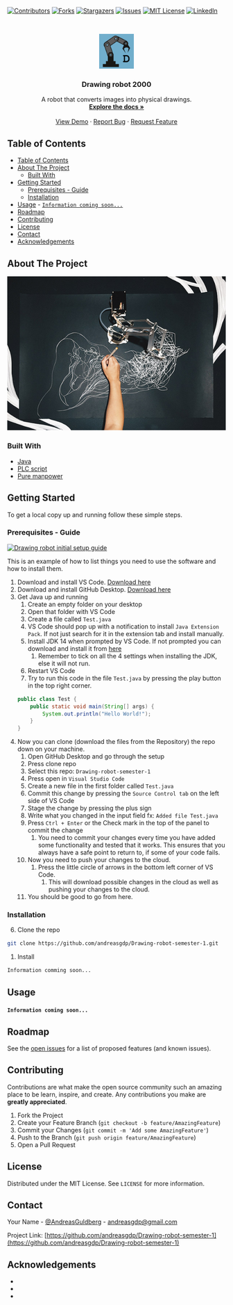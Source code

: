 <!--
*** Thanks for checking out this README Template. If you have a suggestion that would
*** make this better, please fork the repo and create a pull request or simply open
*** an issue with the tag "enhancement".
*** Thanks again! Now go create something AMAZING! :D
***
***
***
*** To avoid retyping too much info. Do a search and replace for the following:
*** andreasgdp, Drawing-robot-semester-1, AndreasGuldberg, andreasgdp@gmail.com
-->





<!-- PROJECT SHIELDS -->
<!--
*** I'm using markdown "reference style" links for readability.
*** Reference links are enclosed in brackets [ ] instead of parentheses ( ).
*** See the bottom of this document for the declaration of the reference variables
*** for contributors-url, forks-url, etc. This is an optional, concise syntax you may use.
*** https://www.markdownguide.org/basic-syntax/#reference-style-links
-->
[![Contributors][contributors-shield]][contributors-url]
[![Forks][forks-shield]][forks-url]
[![Stargazers][stars-shield]][stars-url]
[![Issues][issues-shield]][issues-url]
[![MIT License][license-shield]][license-url]
[![LinkedIn][linkedin-shield]][linkedin-url]



<!-- PROJECT LOGO -->
<br />
<p align="center">
  <a href="https://github.com/Andreasgdp/Drawing-robot-semester-1">
    <img src="images/logo.png" alt="Logo" width="80" height="80">
  </a>

  <h3 align="center">Drawing robot 2000</h3>

  <p align="center">
    A robot that converts images into physical drawings.
    <br />
    <a href="https://github.com/Andreasgdp/Drawing-robot-semester-1"><strong>Explore the docs »</strong></a>
    <br />
    <br />
    <a href="https://github.com/Andreasgdp/Drawing-robot-semester-1">View Demo</a>
    ·
    <a href="https://github.com/Andreasgdp/Drawing-robot-semester-1/issues">Report Bug</a>
    ·
    <a href="https://github.com/Andreasgdp/Drawing-robot-semester-1/issues">Request Feature</a>
  </p>
</p>



<!-- TABLE OF CONTENTS -->
## Table of Contents

- [Table of Contents](#table-of-contents)
- [About The Project](#about-the-project)
	- [Built With](#built-with)
- [Getting Started](#getting-started)
	- [Prerequisites - Guide](#prerequisites---guide)
	- [Installation](#installation)
- [Usage](#usage)
		- [`Information coming soon...`](#information-coming-soon)
- [Roadmap](#roadmap)
- [Contributing](#contributing)
- [License](#license)
- [Contact](#contact)
- [Acknowledgements](#acknowledgements)



<!-- ABOUT THE PROJECT -->
## About The Project

[![Product Name Screen Shot][product-screenshot]]()


### Built With

* [Java]()
* [PLC script]()
* [Pure manpower]()



<!-- GETTING STARTED -->
## Getting Started

To get a local copy up and running follow these simple steps.

### Prerequisites - Guide

[![Drawing robot initial setup guide](https://img.youtube.com/vi/vAey5VbB7RE/0.jpg)](https://www.youtube.com/watch?v=vAey5VbB7RE)

This is an example of how to list things you need to use the software and how to install them.
1. Download and install VS Code. <a href="https://code.visualstudio.com/" target="_blank">Download here</a>
2. Download and install GitHub Desktop. <a href="https://desktop.github.com/" target="_blank">Download here</a>
3. Get Java up and running
   1. Create an empty folder on your desktop
   2. Open that folder with VS Code
   3. Create a file called `Test.java`
   4. VS Code should pop up with a notification to install `Java Extension Pack`. If not just search for it in the extension tab and install manually.
   5. Install JDK 14 when prompted by VS Code. If not prompted you can download and install it from <a href="https://www.oracle.com/java/technologies/javase/jdk14-archive-downloads.html" target="_blank">here</a>
      1. Remember to tick on all the 4 settings when installing the JDK, else it will not run.
   6. Restart VS Code
   7. Try to run this code in the file `Test.java` by pressing the play button in the top right corner.
	```java
	public class Test {
		public static void main(String[] args) {
			System.out.println("Hello World!");
		}
	}
	```
4.  Now you can clone (download the files from the Repository) the repo down on your machine.
    1.  Open GitHub Desktop and go through the setup
    2.  Press clone repo
    3.  Select this repo: `Drawing-robot-semester-1`
    4.  Press open in `Visual Studio Code`
    5.  Create a new file in the first folder called `Test.java`
    6.  Commit this change by pressing the `Source Control tab` on the left side of VS Code 
    7.  Stage the change by pressing the plus sign
    8.  Write what you changed in the input field fx: `Added file Test.java`
    9.  Press `Ctrl + Enter` or the Check mark in the top of the panel to commit the change
        1.  You need to commit your changes every time you have added some functionality and tested that it works. This ensures that you always have a safe point to return to, if some of your code fails.
    10. Now you need to push your changes to the cloud.
        1.  Press the little circle of arrows in the bottom left corner of VS Code.
            1.  This will download possible changes in the cloud as well as pushing your changes to the cloud.
	11. You should be good to go from here.

### Installation

6. Clone the repo
```sh
git clone https://github.com/andreasgdp/Drawing-robot-semester-1.git
```
1. Install
```sh
Information comming soon...
```



<!-- USAGE EXAMPLES -->
## Usage
#### `Information coming soon...`



<!-- ROADMAP -->
## Roadmap

See the [open issues](https://github.com/andreasgdp/Drawing-robot-semester-1/issues) for a list of proposed features (and known issues).



<!-- CONTRIBUTING -->
## Contributing

Contributions are what make the open source community such an amazing place to be learn, inspire, and create. Any contributions you make are **greatly appreciated**.

1. Fork the Project
2. Create your Feature Branch (`git checkout -b feature/AmazingFeature`)
3. Commit your Changes (`git commit -m 'Add some AmazingFeature'`)
4. Push to the Branch (`git push origin feature/AmazingFeature`)
5. Open a Pull Request



<!-- LICENSE -->
## License

Distributed under the MIT License. See `LICENSE` for more information.



<!-- CONTACT -->
## Contact

Your Name - [@AndreasGuldberg](https://twitter.com/AndreasGuldberg) - andreasgdp@gmail.com

Project Link: [https://github.com/andreasgdp/Drawing-robot-semester-1](https://github.com/andreasgdp/Drawing-robot-semester-1)



<!-- ACKNOWLEDGEMENTS -->
## Acknowledgements

* []()
* []()
* []()





<!-- MARKDOWN LINKS & IMAGES -->
<!-- https://www.markdownguide.org/basic-syntax/#reference-style-links -->
[contributors-shield]: https://img.shields.io/github/contributors/andreasgdp/Drawing-robot-semester-1.svg?style=flat-square
[contributors-url]: https://github.com/andreasgdp/Drawing-robot-semester-1/graphs/contributors
[forks-shield]: https://img.shields.io/github/forks/andreasgdp/Drawing-robot-semester-1.svg?style=flat-square
[forks-url]: https://github.com/andreasgdp/Drawing-robot-semester-1/network/members
[stars-shield]: https://img.shields.io/github/stars/andreasgdp/Drawing-robot-semester-1.svg?style=flat-square
[stars-url]: https://github.com/andreasgdp/Drawing-robot-semester-1/stargazers
[issues-shield]: https://img.shields.io/github/issues/andreasgdp/Drawing-robot-semester-1.svg?style=flat-square
[issues-url]: https://github.com/andreasgdp/Drawing-robot-semester-1/issues
[license-shield]: https://img.shields.io/github/license/andreasgdp/Drawing-robot-semester-1.svg?style=flat-square
[license-url]: https://github.com/andreasgdp/Drawing-robot-semester-1/blob/master/LICENSE.txt
[linkedin-shield]: https://img.shields.io/badge/-LinkedIn-black.svg?style=flat-square&logo=linkedin&colorB=555
[linkedin-url]: https://www.linkedin.com/in/andreas-g-d-petersen-11707518b/
[product-screenshot]: images/robot_arm.jpg
